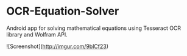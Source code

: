 # OCR-Equation-Solver
Android app for solving mathematical equations using Tesseract OCR library and Wolfram API.

![Screenshot]\(http://imgur.com/9blCf23) 
